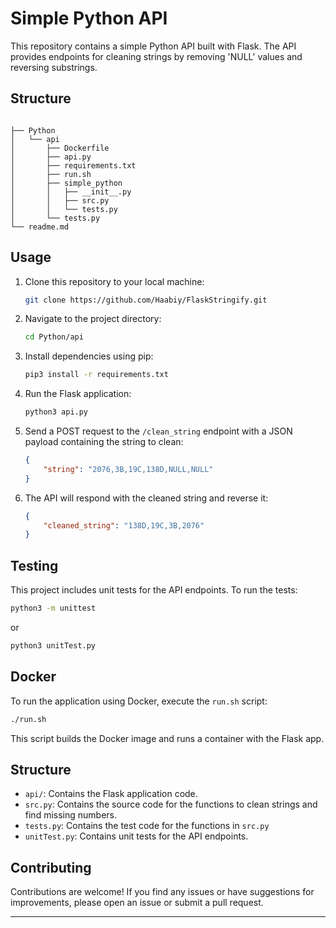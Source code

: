 # Simple Python API

This repository contains a simple Python API built with Flask. The API provides endpoints for cleaning strings by removing 'NULL' values and reversing substrings.

## Structure
```

├── Python
│   └── api
│       ├── Dockerfile
│       ├── api.py
│       ├── requirements.txt
│       ├── run.sh
│       ├── simple_python
│       │   ├── __init__.py
│       │   ├── src.py
│       │   └── tests.py
│       └── tests.py
└── readme.md

```

## Usage

1. Clone this repository to your local machine:

   ```bash
   git clone https://github.com/Haabiy/FlaskStringify.git
   ```

2. Navigate to the project directory:

   ```bash
   cd Python/api
   ```

3. Install dependencies using pip:

   ```bash
   pip3 install -r requirements.txt
   ```

4. Run the Flask application:

   ```bash
   python3 api.py
   ```

5. Send a POST request to the `/clean_string` endpoint with a JSON payload containing the string to clean:

   ```json
   {
       "string": "2076,3B,19C,138D,NULL,NULL"
   }
   ```

6. The API will respond with the cleaned string and reverse it:

   ```json
   {
       "cleaned_string": "138D,19C,3B,2076"
   }
   ```

## Testing

This project includes unit tests for the API endpoints. To run the tests:

```bash
python3 -m unittest
```
or 

```bash
python3 unitTest.py
```

## Docker

To run the application using Docker, execute the `run.sh` script:

```bash
./run.sh
```

This script builds the Docker image and runs a container with the Flask app.

## Structure

- `api/`: Contains the Flask application code.
- `src.py`: Contains the source code for the functions to clean strings and find missing numbers.
- `tests.py`: Contains the test code for the functions in `src.py`
- `unitTest.py`: Contains unit tests for the API endpoints.

## Contributing

Contributions are welcome! If you find any issues or have suggestions for improvements, please open an issue or submit a pull request.

---

